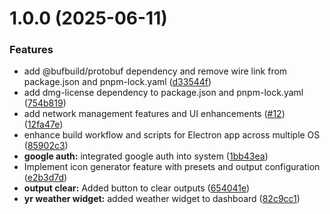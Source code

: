 # 1.0.0 (2025-06-11)


### Features

* add @bufbuild/protobuf dependency and remove wire link from package.json and pnpm-lock.yaml ([d33544f](https://github.com/codevault-llc/manager/commit/d33544fa521c7bfdae169a47ef07cbc6dc8aface))
* add dmg-license dependency to package.json and pnpm-lock.yaml ([754b819](https://github.com/codevault-llc/manager/commit/754b8191f5a284134399845d5a27805a87c10a93))
* add network management features and UI enhancements ([#12](https://github.com/codevault-llc/manager/issues/12)) ([12fa47e](https://github.com/codevault-llc/manager/commit/12fa47ef9edd2869222cf4f5f4e8ef16d2892cf6))
* enhance build workflow and scripts for Electron app across multiple OS ([85902c3](https://github.com/codevault-llc/manager/commit/85902c377a648ccc80cb0969f66658d79379e2e0))
* **google auth:** integrated google auth into system ([1bb43ea](https://github.com/codevault-llc/manager/commit/1bb43eab6b27dc304c6ec1dc4ec0637924026c5b))
* Implement icon generator feature with presets and output configuration ([e2b3d7d](https://github.com/codevault-llc/manager/commit/e2b3d7d5df3656ee801f48cfc18c785224ff7473))
* **output clear:** Added button to clear outputs ([654041e](https://github.com/codevault-llc/manager/commit/654041ef6bb5d917e3b263bf89ca5df3a2bf5bd8))
* **yr weather widget:** added weather widget to dashboard ([82c9cc1](https://github.com/codevault-llc/manager/commit/82c9cc1d62a3ad7b0c5e257d4f640cabf2debdfc))
